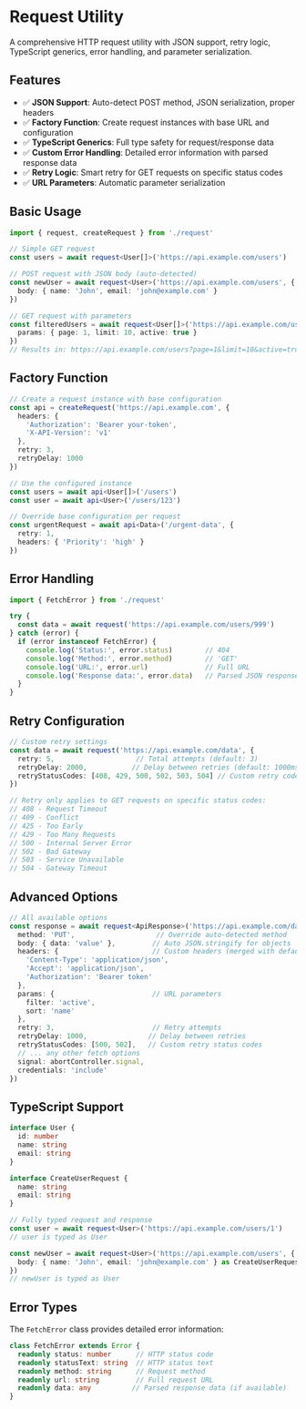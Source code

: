 # Request Utility

A comprehensive HTTP request utility with JSON support, retry logic, TypeScript generics, error handling, and parameter serialization.

## Features

- ✅ **JSON Support**: Auto-detect POST method, JSON serialization, proper headers
- ✅ **Factory Function**: Create request instances with base URL and configuration
- ✅ **TypeScript Generics**: Full type safety for request/response data
- ✅ **Custom Error Handling**: Detailed error information with parsed response data
- ✅ **Retry Logic**: Smart retry for GET requests on specific status codes
- ✅ **URL Parameters**: Automatic parameter serialization

## Basic Usage

```typescript
import { request, createRequest } from './request'

// Simple GET request
const users = await request<User[]>('https://api.example.com/users')

// POST request with JSON body (auto-detected)
const newUser = await request<User>('https://api.example.com/users', {
  body: { name: 'John', email: 'john@example.com' }
})

// GET request with parameters
const filteredUsers = await request<User[]>('https://api.example.com/users', {
  params: { page: 1, limit: 10, active: true }
})
// Results in: https://api.example.com/users?page=1&limit=10&active=true
```

## Factory Function

```typescript
// Create a request instance with base configuration
const api = createRequest('https://api.example.com', {
  headers: {
    'Authorization': 'Bearer your-token',
    'X-API-Version': 'v1'
  },
  retry: 3,
  retryDelay: 1000
})

// Use the configured instance
const users = await api<User[]>('/users')
const user = await api<User>('/users/123')

// Override base configuration per request
const urgentRequest = await api<Data>('/urgent-data', {
  retry: 1,
  headers: { 'Priority': 'high' }
})
```

## Error Handling

```typescript
import { FetchError } from './request'

try {
  const data = await request('https://api.example.com/users/999')
} catch (error) {
  if (error instanceof FetchError) {
    console.log('Status:', error.status)        // 404
    console.log('Method:', error.method)        // 'GET'
    console.log('URL:', error.url)              // Full URL
    console.log('Response data:', error.data)   // Parsed JSON response
  }
}
```

## Retry Configuration

```typescript
// Custom retry settings
const data = await request('https://api.example.com/data', {
  retry: 5,                    // Total attempts (default: 3)
  retryDelay: 2000,           // Delay between retries (default: 1000ms)
  retryStatusCodes: [408, 429, 500, 502, 503, 504] // Custom retry codes
})

// Retry only applies to GET requests on specific status codes:
// 408 - Request Timeout
// 409 - Conflict  
// 425 - Too Early
// 429 - Too Many Requests
// 500 - Internal Server Error
// 502 - Bad Gateway
// 503 - Service Unavailable
// 504 - Gateway Timeout
```

## Advanced Options

```typescript
// All available options
const response = await request<ApiResponse>('https://api.example.com/data', {
  method: 'PUT',                    // Override auto-detected method
  body: { data: 'value' },         // Auto JSON.stringify for objects
  headers: {                       // Custom headers (merged with defaults)
    'Content-Type': 'application/json',
    'Accept': 'application/json',
    'Authorization': 'Bearer token'
  },
  params: {                        // URL parameters
    filter: 'active',
    sort: 'name'
  },
  retry: 3,                        // Retry attempts
  retryDelay: 1000,               // Delay between retries
  retryStatusCodes: [500, 502],   // Custom retry status codes
  // ... any other fetch options
  signal: abortController.signal,
  credentials: 'include'
})
```

## TypeScript Support

```typescript
interface User {
  id: number
  name: string
  email: string
}

interface CreateUserRequest {
  name: string
  email: string
}

// Fully typed request and response
const user = await request<User>('https://api.example.com/users/1')
// user is typed as User

const newUser = await request<User>('https://api.example.com/users', {
  body: { name: 'John', email: 'john@example.com' } as CreateUserRequest
})
// newUser is typed as User
```

## Error Types

The `FetchError` class provides detailed error information:

```typescript
class FetchError extends Error {
  readonly status: number      // HTTP status code
  readonly statusText: string  // HTTP status text
  readonly method: string      // Request method
  readonly url: string         // Full request URL
  readonly data: any          // Parsed response data (if available)
}
```